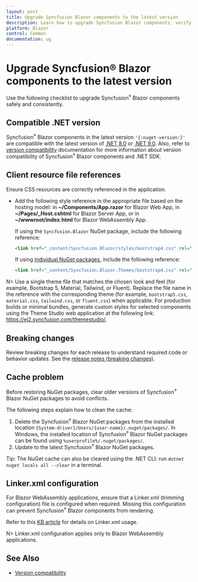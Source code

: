 ```yaml
---
layout: post
title: Upgrade Syncfusion Blazor components to the latest version
description: Learn how to upgrade Syncfusion Blazor components, verify .NET compatibility, ensure correct CSS references and configuration for Blazor Web, Server, WASM App.
platform: Blazor
control: Common
documentation: ug
---
```


# Upgrade Syncfusion® Blazor components to the latest version

Use the following checklist to upgrade Syncfusion<sup style="font-size:70%">&reg;</sup> Blazor components safely and consistently.

## Compatible .NET version

Syncfusion<sup style="font-size:70%">&reg;</sup> Blazor components in the latest version `'{:nuget-version:}'` are compatible with the latest version of [.NET 8.0](https://dotnet.microsoft.com/en-us/download/dotnet/8.0) or [.NET 9.0](https://dotnet.microsoft.com/en-us/download/dotnet/9.0). Also, refer to [version compatibility](./version-compatibility) documentation for more information about version compatibility of Syncfusion<sup style="font-size:70%">&reg;</sup> Blazor components and .NET SDK.

## Client resource file references

Ensure CSS resources are correctly referenced in the application.

* Add the following style reference in the appropriate file based on the hosting model: in **~/Components/App.razor** for Blazor Web App, in **~/Pages/_Host.cshtml** for Blazor Server App, or in **~/wwwroot/index.html** for Blazor WebAssembly App.

    If using the `Syncfusion.Blazor` NuGet package, include the following reference:

    ```html
    <link href="_content/Syncfusion.Blazor/styles/bootstrap4.css" rel="stylesheet" />
    ```

    If using [individual NuGet packages](https://blazor.syncfusion.com/documentation/nuget-packages), include the following reference:

    ```html
    <link href="_content/Syncfusion.Blazor.Themes/bootstrap4.css" rel="stylesheet" />
    ```

N> Use a single theme file that matches the chosen look and feel (for example, Bootstrap 5, Material, Tailwind, or Fluent). Replace the file name in the reference with the corresponding theme (for example, `bootstrap5.css`, `material.css`, `tailwind.css`, or `fluent.css`) when applicable. For production builds or minimal bundles, generate custom styles for selected components using the Theme Studio web application at the following link: https://ej2.syncfusion.com/themestudio/.

## Breaking changes

Review breaking changes for each release to understand required code or behavior updates. See the [release notes (breaking changes)](https://blazor.syncfusion.com/documentation/release-notes/index/?type=breaking-changes).

## Cache problem

Before restoring NuGet packages, clear older versions of Syncfusion<sup style="font-size:70%">&reg;</sup> Blazor NuGet packages to avoid conflicts.

The following steps explain how to clean the cache:

1. Delete the Syncfusion<sup style="font-size:70%">&reg;</sup> Blazor NuGet packages from the installed location `{System-driver}/Users/{user-name}/.nuget/packages/`. In Windows, the installed location of Syncfusion<sup style="font-size:70%">&reg;</sup> Blazor NuGet packages can be found using `%userprofile%/.nuget/packages/`.
2. Update to the latest Syncfusion<sup style="font-size:70%">&reg;</sup> Blazor NuGet packages.

Tip: The NuGet cache can also be cleared using the .NET CLI: run `dotnet nuget locals all --clear` in a terminal.

## Linker.xml configuration

For Blazor WebAssembly applications, ensure that a Linker.xml (trimming configuration) file is configured when required. Missing this configuration can prevent Syncfusion<sup style="font-size:70%">&reg;</sup> Blazor components from rendering.

Refer to this [KB article](https://support.syncfusion.com/kb/article/12054/syncfusion-components-doesnt-render-in-blazor-webassembly-application) for details on Linker.xml usage.

N> Linker.xml configuration applies only to Blazor WebAssembly applications.

## See Also

* [Version compatibility](../version-compatibility)
